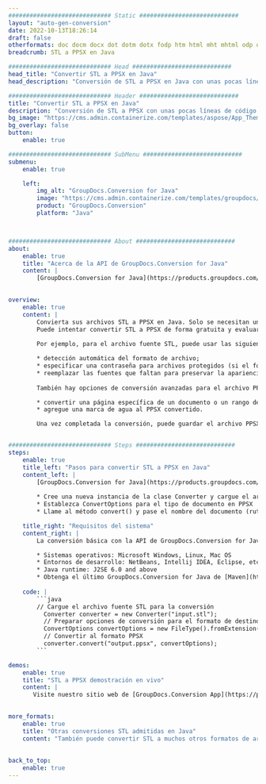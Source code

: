 ```yaml
---
############################# Static ############################
layout: "auto-gen-conversion"
date: 2022-10-13T18:26:14
draft: false
otherformats: doc docm docx dot dotm dotx fodp htm html mht mhtml odp odt otp pot potm potx pps ppsm ppsx ppt pptm pptx rtf
breadcrumb: STL a PPSX en Java

############################# Head ############################
head_title: "Convertir STL a PPSX en Java"
head_description: "Conversión de STL a PPSX en Java con unas pocas líneas de código. Convierta más de 160 formatos de archivo con la API de conversión de documentos de GroupDocs para Java"

############################# Header ############################
title: "Convertir STL a PPSX en Java"
description: "Conversión de STL a PPSX con unas pocas líneas de código Java"
bg_image: "https://cms.admin.containerize.com/templates/aspose/App_Themes/V3/images/bg/header1.png"
bg_overlay: false
button:
    enable: true

############################# SubMenu ############################
submenu:
    enable: true

    left:
        img_alt: "GroupDocs.Conversion for Java"
        image: "https://cms.admin.containerize.com/templates/groupdocs/images/product-logos/90x90-noborder/groupdocs-conversion-java.png"
        product: "GroupDocs.Conversion"
        platform: "Java"



############################# About ############################
about:
    enable: true
    title: "Acerca de la API de GroupDocs.Conversion for Java"
    content: |
        [GroupDocs.Conversion for Java](https://products.groupdocs.com/conversion/java/) es una API de conversión de formato de archivo avanzada para convertir entre formatos populares de imagen y documento como Microsoft Office, OpenDocument, PDF, HTML, correo electrónico, CAD. y mucho más con solo unas pocas líneas de código. La API nativa detecta automáticamente los formatos de los documentos originales y ofrece muchas opciones para personalizar los documentos convertidos. Junto con la función de extraer información de un documento, también admite el almacenamiento en caché de los resultados de la conversión en el disco local de forma predeterminada. Sin embargo, se puede admitir cualquier tipo de almacenamiento en caché mediante la implementación de las interfaces adecuadas: Amazon S3, Dropbox, Google Drive, Windows Azure, Reddis o cualquier otra.
    

overview:
    enable: true
    content: |
        Convierta sus archivos STL a PPSX en Java. Solo se necesitan un par de líneas de código Java en cualquier plataforma de su elección, como Windows, Linux, macOS.
        Puede intentar convertir STL a PPSX de forma gratuita y evaluar la calidad de los resultados de la conversión. Junto con los sencillos scripts de conversión de archivos, puede probar opciones más sofisticadas para cargar el archivo de origen STL y almacenar la salida PPSX. 
        
        Por ejemplo, para el archivo fuente STL, puede usar las siguientes opciones de carga:

        * detección automática del formato de archivo;
        * especificar una contraseña para archivos protegidos (si el formato de archivo lo admite);
        * reemplazar las fuentes que faltan para preservar la apariencia del documento.
        
        También hay opciones de conversión avanzadas para el archivo PPSX:

        * convertir una página específica de un documento o un rango de páginas;
        * agregue una marca de agua al PPSX convertido.

        Una vez completada la conversión, puede guardar el archivo PPSX en su ruta de archivo local o en cualquier almacenamiento de terceros, como FTP, Amazon S3, Google Drive, Dropbox, etc. Tenga en cuenta que para convertir STL a PPSX, no necesita instalar ningún software adicional, como MS Office, Open Office, Adobe Acrobat Reader, etc.


############################# Steps ############################
steps:
    enable: true
    title_left: "Pasos para convertir STL a PPSX en Java"
    content_left: |
        [GroupDocs.Conversion for Java](https://products.groupdocs.com/conversion/java/) permite a los desarrolladores convertir fácilmente el archivo STL a PPSX con unas pocas líneas de código.
        
        * Cree una nueva instancia de la clase Converter y cargue el archivo STL con la ruta completa
        * Establezca ConvertOptions para el tipo de documento en PPSX
        * Llame al método convert() y pase el nombre del documento (ruta completa) y el formato (PPSX) como parámetro

    title_right: "Requisitos del sistema"
    content_right: |
        La conversión básica con la API de GroupDocs.Conversion for Java se puede realizar con solo unas pocas líneas de código. Nuestras API son compatibles con todas las principales plataformas y sistemas operativos. Antes de ejecutar el código a continuación, asegúrese de tener instalados los siguientes requisitos previos en su sistema.

        * Sistemas operativos: Microsoft Windows, Linux, Mac OS
        * Entornos de desarrollo: NetBeans, Intellij IDEA, Eclipse, etc.
        * Java runtime: J2SE 6.0 and above
        * Obtenga el último GroupDocs.Conversion for Java de [Maven](https://repository.groupdocs.com/webapp/#/artifacts/browse/tree/General/repo/com/groupdocs/groupdocs-conversion)
         
    code: |
        ```java    
        // Cargue el archivo fuente STL para la conversión
          Converter converter = new Converter("input.stl");
          // Preparar opciones de conversión para el formato de destino PPSX
          ConvertOptions convertOptions = new FileType().fromExtension("ppsx").getConvertOptions();
          // Convertir al formato PPSX
          converter.convert("output.ppsx", convertOptions);
        ```

demos:
    enable: true
    title: "STL a PPSX demostración en vivo"
    content: |
       Visite nuestro sitio web de [GroupDocs.Conversion App](https://products.groupdocs.app/conversion/family) y pruebe la conversión de STL a PPSX ahora. La demostración gratuita tiene los siguientes beneficios
          

more_formats:
    enable: true
    title: "Otras conversiones STL admitidas en Java"
    content: "También puede convertir STL a muchos otros formatos de archivo. Consulte la lista a continuación."
       
       
back_to_top:
    enable: true
---
```

